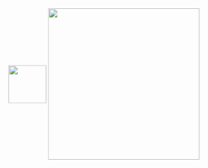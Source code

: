 <img height="75" src="https://raw.githubusercontent.com/TruenoDB/trueno/master/assets/images/truenoDB.png" align="middle">

<img height="300" src="https://raw.githubusercontent.com/TruenoDB/trueno/dev/assets/images/logo_medium.png" align="middle">


